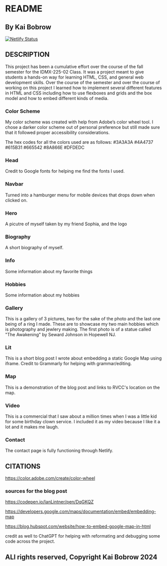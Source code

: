 # README
## By Kai Bobrow

[![Netlify Status](https://api.netlify.com/api/v1/badges/ae759a55-51db-40a8-95db-8e9138df1067/deploy-status)](https://app.netlify.com/sites/about-me-pls3agn/deploys)

## DESCRIPTION
This project has been a cumulative effort over the course of the fall semester for the IDMX-225-02 Class.  It was a project meant to give students a hands-on way for learning HTML, CSS, and general web development skills.  Over the course of the semester and over the course of working on this project I learned how to implement several different features in HTML and CSS including how to use flexboxes and grids and the box model and how to embed different kinds of media.  

### Color Scheme
My color scheme was created with help from Adobe’s color wheel tool.  I chose a darker color scheme out of personal preference but still made sure that it followed proper accessibility considerations.

The hex codes for all the colors used are as follows:
#3A3A3A
#4A4737
#615B31
#665542
#8A866E
#DFDEDC

### Head
Credit to Google fonts for helping me find the fonts I used.

### Navbar
Turned into a hamburger menu for mobile devices that drops down when clicked on.  

### Hero
A picutre of myself taken by my friend Sophia, and the logo

### Biography
A short biography of myself.

### Info
Some information about my favorite things

### Hobbies
Some information about my hobbies

### Gallery
This is a gallery of 3 pictures, two for the sake of the photo and the last one being of a ring I made.  These are to showcase my two main hobbies which is photography and jewlery making.  The first photo is of a statue called "The Awakening" by Seward Johnson in Hopewell NJ.

### Lit
This is a short blog post I wrote about embedding a static Google Map using iframe.  Credit to Grammarly for helping with grammar/editing.

### Map
This is a demonstration of the blog post and links to RVCC's location on the map.

### Video
This is a commercial that I saw about a million times when I was a little kid for some birthday clown service.  I included it as my video because I like it a lot and it makes me laugh.

### Contact
The contact page is fully functioning through Netlify.

## CITATIONS
https://color.adobe.com/create/color-wheel

### sources for the blog post
https://codepen.io/IanLintner/pen/DqGKQZ

https://developers.google.com/maps/documentation/embed/embedding-map

https://blog.hubspot.com/website/how-to-embed-google-map-in-html 

credit as well to ChatGPT for helping with reformating and debugging some code across the project.



## ALl rights reserved, Copyright Kai Bobrow 2024